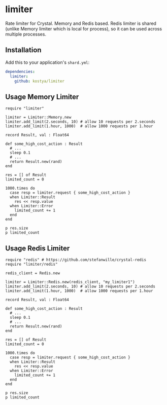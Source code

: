 # limiter

Rate limiter for Crystal. Memory and Redis based. Redis limiter is shared (unlike Memory limiter which is local for process), so it can be used across multiple processes.

## Installation


Add this to your application's `shard.yml`:

```yaml
dependencies:
  limiter:
    github: kostya/limiter
```


## Usage Memory Limiter


```crystal
require "limiter"

limiter = Limiter::Memory.new
limiter.add_limit(2.seconds, 10) # allow 10 requests per 2.seconds
limiter.add_limit(1.hour, 1000)  # allow 1000 requests per 1.hour

record Result, val : Float64

def some_high_cost_action : Result
  # ...
  sleep 0.1
  # ...
  return Result.new(rand)
end

res = [] of Result
limited_count = 0

1000.times do
  case resp = limiter.request { some_high_cost_action }
  when Limiter::Result
    res << resp.value
  when Limiter::Error
    limited_count += 1
  end
end

p res.size
p limited_count
```

## Usage Redis Limiter

```crystal
require "redis" # https://github.com/stefanwille/crystal-redis
require "limiter/redis"

redis_client = Redis.new

limiter = Limiter::Redis.new(redis_client, "my_limiter1")
limiter.add_limit(2.seconds, 10) # allow 10 requests per 2.seconds
limiter.add_limit(1.hour, 1000)  # allow 1000 requests per 1.hour

record Result, val : Float64

def some_high_cost_action : Result
  # ...
  sleep 0.1
  # ...
  return Result.new(rand)
end

res = [] of Result
limited_count = 0

1000.times do
  case resp = limiter.request { some_high_cost_action }
  when Limiter::Result
    res << resp.value
  when Limiter::Error
    limited_count += 1
  end
end

p res.size
p limited_count
```
